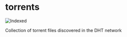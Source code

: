 torrents 
========
![Indexed](https://img.shields.io/badge/indexed-9900-blue)

Collection of torrent files discovered in the DHT network
